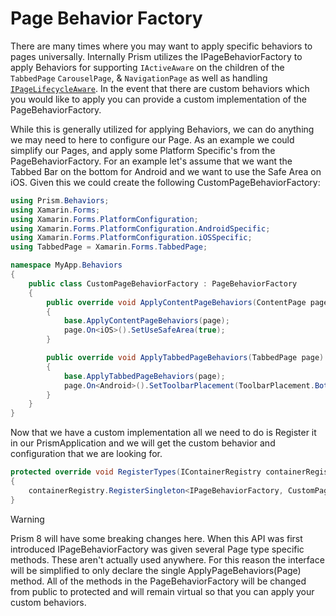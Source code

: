 # Page Behavior Factory

There are many times where you may want to apply specific behaviors to pages universally. Internally Prism utilizes the IPageBehaviorFactory to apply Behaviors for supporting `IActiveAware` on the children of the `TabbedPage` `CarouselPage`, & `NavigationPage` as well as handling [`IPageLifecycleAware`](xref:Platforms.XamarinForms.PageLifecycle). In the event that there are custom behaviors which you would like to apply you can provide a custom implementation of the PageBehaviorFactory.

While this is generally utilized for applying Behaviors, we can do anything we may need to here to configure our Page. As an example we could simplify our Pages, and apply some Platform Specific's from the PageBehaviorFactory. For an example let's assume that we want the Tabbed Bar on the bottom for Android and we want to use the Safe Area on iOS. Given this we could create the following CustomPageBehaviorFactory:

```csharp
using Prism.Behaviors;
using Xamarin.Forms;
using Xamarin.Forms.PlatformConfiguration;
using Xamarin.Forms.PlatformConfiguration.AndroidSpecific;
using Xamarin.Forms.PlatformConfiguration.iOSSpecific;
using TabbedPage = Xamarin.Forms.TabbedPage;

namespace MyApp.Behaviors
{
    public class CustomPageBehaviorFactory : PageBehaviorFactory
    {
        public override void ApplyContentPageBehaviors(ContentPage page)
        {
            base.ApplyContentPageBehaviors(page);
            page.On<iOS>().SetUseSafeArea(true);
        }

        public override void ApplyTabbedPageBehaviors(TabbedPage page)
        {
            base.ApplyTabbedPageBehaviors(page);
            page.On<Android>().SetToolbarPlacement(ToolbarPlacement.Bottom);
        }
    }
}
```

Now that we have a custom implementation all we need to do is Register it in our PrismApplication and we will get the custom behavior and configuration that we are looking for.

```cs
protected override void RegisterTypes(IContainerRegistry containerRegistry)
{
    containerRegistry.RegisterSingleton<IPageBehaviorFactory, CustomPageBehaviorFactory>();
}
```

>[!Warning]
> Prism 8 will have some breaking changes here. When this API was first introduced IPageBehaviorFactory was given several Page type specific methods. These aren't actually used anywhere. For this reason the interface will be simplified to only declare the single ApplyPageBehaviors(Page) method. All of the methods in the PageBehaviorFactory will be changed from public to protected and will remain virtual so that you can apply your custom behaviors.
